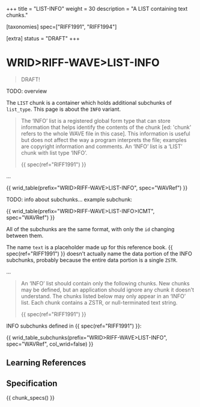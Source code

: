 +++
title = "LIST-INFO"
weight = 30
description = "A LIST containing text chunks."

[taxonomies]
spec=["RIFF1991", "RIFF1994"]

[extra]
status = "DRAFT"
+++

# WRID>RIFF-WAVE>LIST-INFO

> DRAFT!

TODO: overview

The `LIST` chunk is a container which holds additional subchunks of `list_type`. This page is about the `INFO` variant. 

> The ‘INFO’ list is a registered global form type that can store information that helps identify the contents of the chunk \[ed: 'chunk' refers to the whole WAVE file in this case\]. This information is useful but does not affect the way a program interprets the file; examples are copyright information and comments. An ‘INFO’ list is a ‘LIST’ chunk with list type ‘INFO’.
>
> {{ spec(ref="RIFF1991") }}

... 

{{ wrid_table(prefix="WRID>RIFF-WAVE>LIST-INFO", spec="WAVRef") }}

TODO: info about subchunks... example subchunk:

{{ wrid_table(prefix="WRID>RIFF-WAVE>LIST-INFO>ICMT", spec="WAVRef") }}

All of the subchunks are the same format, with only the `id` changing between them.

The name `text` is a placeholder made up for this reference book. {{ spec(ref="RIFF1991") }} doesn't actually name the data portion of the INFO subchunks, probably because the entire data portion is a single `ZSTR`. 

... 

> An ‘INFO’ list should contain only the following chunks. New chunks may be defined, but an application should ignore any chunk it doesn't understand. The chunks listed below may only appear in an ‘INFO’ list. Each chunk contains a ZSTR, or null-terminated text string.
>
> {{ spec(ref="RIFF1991") }}

INFO subchunks defined in {{ spec(ref="RIFF1991") }}:

{{ wrid_table_subchunks(prefix="WRID>RIFF-WAVE>LIST-INFO", spec="WAVRef", col_wrid=false) }}


## Learning References

## Specification

{{ chunk_specs() }}


